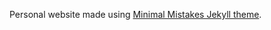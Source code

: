 Personal website made using [Minimal Mistakes Jekyll theme](https://github.com/mmistakes/minimal-mistakes).

